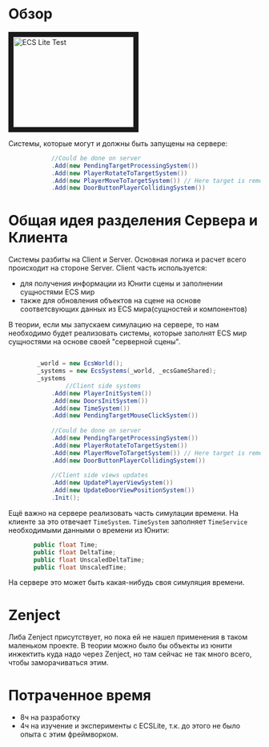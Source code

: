 # Обзор
<a href="http://www.youtube.com/watch?feature=player_embedded&v=o4QHDeL3OSs
" target="_blank"><img src="http://img.youtube.com/vi/o4QHDeL3OSs/0.jpg" 
alt="ECS Lite Test" width="240" height="180" border="10" /></a>

Системы, которые могут и должны быть запущены на сервере:

```c#
            //Could be done on server
            .Add(new PendingTargetProcessingSystem())
            .Add(new PlayerRotateToTargetSystem())
            .Add(new PlayerMoveToTargetSystem()) // Here target is removed. 
            .Add(new DoorButtonPlayerCollidingSystem())
```

# Общая идея разделения Сервера и Клиента
Системы разбиты на Client и Server. 
Основная логика и расчет всего происходит на стороне Server. 
Client часть используется:
 * для получения информации из Юнити сцены и заполнении сущностями ECS мир
 * также для обновления объектов на сцене на основе соответсвующих данных из ECS мира(сущностей и компонентов)
 
 В теории, если мы запускаем симулацию на сервере, то нам необходимо будет реализовать системы, которые заполнят ECS мир сущностями на основе своей "серверной сцены".

```c#

        _world = new EcsWorld();
        _systems = new EcsSystems(_world, _ecsGameShared);
        _systems
                //Client side systems
            .Add(new PlayerInitSystem())
            .Add(new DoorsInitSystem())
            .Add(new TimeSystem())
            .Add(new PendingTargetMouseClickSystem())
                
            //Could be done on server
            .Add(new PendingTargetProcessingSystem())
            .Add(new PlayerRotateToTargetSystem())
            .Add(new PlayerMoveToTargetSystem()) // Here target is removed. 
            .Add(new DoorButtonPlayerCollidingSystem())
            
            //Client side views updates
            .Add(new UpdatePlayerViewSystem())
            .Add(new UpdateDoorViewPositionSystem())
            .Init();
```

Ещё важно на сервере реализовать часть симулации времени. На клиенте за это отвечает `TimeSystem`.
 `TimeSystem` заполняет `TimeService` необходимыми данными о времени из Юнити:
 ```c#
        public float Time;
        public float DeltaTime;
        public float UnscaledDeltaTime;
        public float UnscaledTime;
```
На сервере это может быть какая-нибудь своя симуляция времени.

# Zenject

Либа Zenject присутствует, но пока ей не нашел применения в таком маленьком проекте. В теории можно было бы объекты из юнити инжектить куда надо через Zenject, но там сейчас не так много всего, чтобы заморачиваться этим.

# Потраченное время

* 8ч на разработку
* 4ч на изучение и эксперименты с ECSLite, т.к. до этого не было опыта с этим фреймворком.
